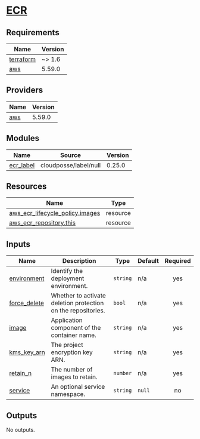 # [ECR](https://docs.aws.amazon.com/ecr)

<!-- BEGIN_TF_DOCS -->
## Requirements

| Name | Version |
|------|---------|
| <a name="requirement_terraform"></a> [terraform](#requirement\_terraform) | ~> 1.6 |
| <a name="requirement_aws"></a> [aws](#requirement\_aws) | 5.59.0 |

## Providers

| Name | Version |
|------|---------|
| <a name="provider_aws"></a> [aws](#provider\_aws) | 5.59.0 |

## Modules

| Name | Source | Version |
|------|--------|---------|
| <a name="module_ecr_label"></a> [ecr\_label](#module\_ecr\_label) | cloudposse/label/null | 0.25.0 |

## Resources

| Name | Type |
|------|------|
| [aws_ecr_lifecycle_policy.images](https://registry.terraform.io/providers/hashicorp/aws/5.59.0/docs/resources/ecr_lifecycle_policy) | resource |
| [aws_ecr_repository.this](https://registry.terraform.io/providers/hashicorp/aws/5.59.0/docs/resources/ecr_repository) | resource |

## Inputs

| Name | Description | Type | Default | Required |
|------|-------------|------|---------|:--------:|
| <a name="input_environment"></a> [environment](#input\_environment) | Identify the deployment environment. | `string` | n/a | yes |
| <a name="input_force_delete"></a> [force\_delete](#input\_force\_delete) | Whether to activate deletion protection on the repositories. | `bool` | n/a | yes |
| <a name="input_image"></a> [image](#input\_image) | Application component of the container name. | `string` | n/a | yes |
| <a name="input_kms_key_arn"></a> [kms\_key\_arn](#input\_kms\_key\_arn) | The project encryption key ARN. | `string` | n/a | yes |
| <a name="input_retain_n"></a> [retain\_n](#input\_retain\_n) | The number of images to retain. | `number` | n/a | yes |
| <a name="input_service"></a> [service](#input\_service) | An optional service namespace. | `string` | `null` | no |

## Outputs

No outputs.
<!-- END_TF_DOCS -->